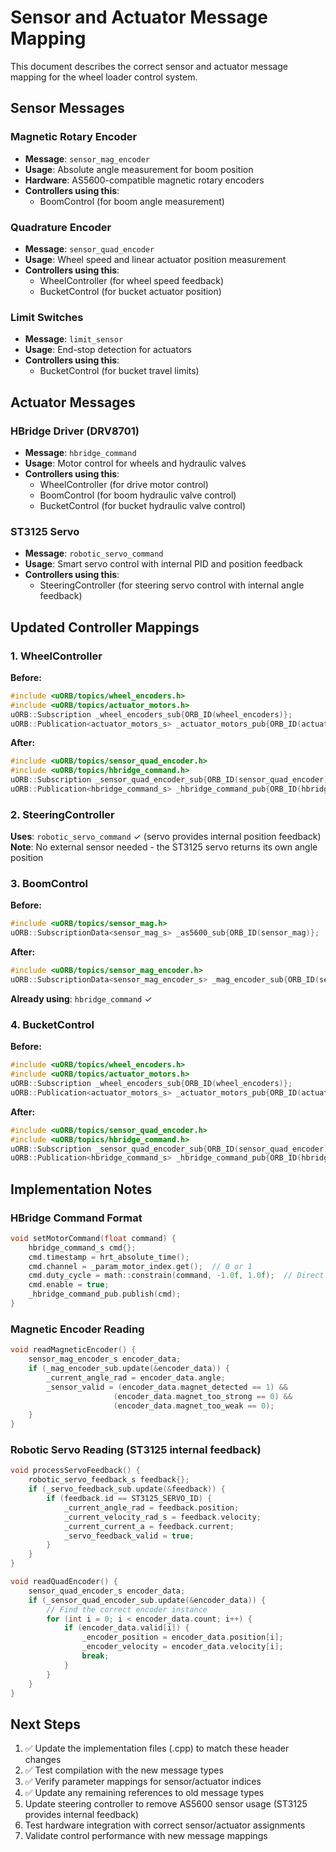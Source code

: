 # Sensor and Actuator Message Mapping

This document describes the correct sensor and actuator message mapping for the wheel loader control system.

## Sensor Messages

### Magnetic Rotary Encoder
- **Message**: `sensor_mag_encoder`
- **Usage**: Absolute angle measurement for boom position
- **Hardware**: AS5600-compatible magnetic rotary encoders
- **Controllers using this**:
  - BoomControl (for boom angle measurement)

### Quadrature Encoder
- **Message**: `sensor_quad_encoder`
- **Usage**: Wheel speed and linear actuator position measurement
- **Controllers using this**:
  - WheelController (for wheel speed feedback)
  - BucketControl (for bucket actuator position)

### Limit Switches
- **Message**: `limit_sensor`
- **Usage**: End-stop detection for actuators
- **Controllers using this**:
  - BucketControl (for bucket travel limits)

## Actuator Messages

### HBridge Driver (DRV8701)
- **Message**: `hbridge_command`
- **Usage**: Motor control for wheels and hydraulic valves
- **Controllers using this**:
  - WheelController (for drive motor control)
  - BoomControl (for boom hydraulic valve control)
  - BucketControl (for bucket hydraulic valve control)

### ST3125 Servo
- **Message**: `robotic_servo_command`
- **Usage**: Smart servo control with internal PID and position feedback
- **Controllers using this**:
  - SteeringController (for steering servo control with internal angle feedback)

## Updated Controller Mappings

### 1. WheelController
**Before:**
```cpp
#include <uORB/topics/wheel_encoders.h>
#include <uORB/topics/actuator_motors.h>
uORB::Subscription _wheel_encoders_sub{ORB_ID(wheel_encoders)};
uORB::Publication<actuator_motors_s> _actuator_motors_pub{ORB_ID(actuator_motors)};
```

**After:**
```cpp
#include <uORB/topics/sensor_quad_encoder.h>
#include <uORB/topics/hbridge_command.h>
uORB::Subscription _sensor_quad_encoder_sub{ORB_ID(sensor_quad_encoder)};
uORB::Publication<hbridge_command_s> _hbridge_command_pub{ORB_ID(hbridge_command)};
```

### 2. SteeringController
**Uses**: `robotic_servo_command` ✓ (servo provides internal position feedback)
**Note**: No external sensor needed - the ST3125 servo returns its own angle position

### 3. BoomControl
**Before:**
```cpp
#include <uORB/topics/sensor_mag.h>
uORB::SubscriptionData<sensor_mag_s> _as5600_sub{ORB_ID(sensor_mag)};
```

**After:**
```cpp
#include <uORB/topics/sensor_mag_encoder.h>
uORB::SubscriptionData<sensor_mag_encoder_s> _mag_encoder_sub{ORB_ID(sensor_mag_encoder)};
```
**Already using**: `hbridge_command` ✓

### 4. BucketControl
**Before:**
```cpp
#include <uORB/topics/wheel_encoders.h>
#include <uORB/topics/actuator_motors.h>
uORB::Subscription _wheel_encoders_sub{ORB_ID(wheel_encoders)};
uORB::Publication<actuator_motors_s> _actuator_motors_pub{ORB_ID(actuator_motors)};
```

**After:**
```cpp
#include <uORB/topics/sensor_quad_encoder.h>
#include <uORB/topics/hbridge_command.h>
uORB::Subscription _sensor_quad_encoder_sub{ORB_ID(sensor_quad_encoder)};
uORB::Publication<hbridge_command_s> _hbridge_command_pub{ORB_ID(hbridge_command)};
```

## Implementation Notes

### HBridge Command Format
```cpp
void setMotorCommand(float command) {
    hbridge_command_s cmd{};
    cmd.timestamp = hrt_absolute_time();
    cmd.channel = _param_motor_index.get();  // 0 or 1
    cmd.duty_cycle = math::constrain(command, -1.0f, 1.0f);  // Direct duty cycle
    cmd.enable = true;
    _hbridge_command_pub.publish(cmd);
}
```

### Magnetic Encoder Reading
```cpp
void readMagneticEncoder() {
    sensor_mag_encoder_s encoder_data;
    if (_mag_encoder_sub.update(&encoder_data)) {
        _current_angle_rad = encoder_data.angle;
        _sensor_valid = (encoder_data.magnet_detected == 1) &&
                       (encoder_data.magnet_too_strong == 0) &&
                       (encoder_data.magnet_too_weak == 0);
    }
}
```

### Robotic Servo Reading (ST3125 internal feedback)
```cpp
void processServoFeedback() {
    robotic_servo_feedback_s feedback{};
    if (_servo_feedback_sub.update(&feedback)) {
        if (feedback.id == ST3125_SERVO_ID) {
            _current_angle_rad = feedback.position;
            _current_velocity_rad_s = feedback.velocity;
            _current_current_a = feedback.current;
            _servo_feedback_valid = true;
        }
    }
}
```
```cpp
void readQuadEncoder() {
    sensor_quad_encoder_s encoder_data;
    if (_sensor_quad_encoder_sub.update(&encoder_data)) {
        // Find the correct encoder instance
        for (int i = 0; i < encoder_data.count; i++) {
            if (encoder_data.valid[i]) {
                _encoder_position = encoder_data.position[i];
                _encoder_velocity = encoder_data.velocity[i];
                break;
            }
        }
    }
}
```

## Next Steps

1. ✅ Update the implementation files (.cpp) to match these header changes
2. ✅ Test compilation with the new message types
3. ✅ Verify parameter mappings for sensor/actuator indices
4. ✅ Update any remaining references to old message types
5. Update steering controller to remove AS5600 sensor usage (ST3125 provides internal feedback)
6. Test hardware integration with correct sensor/actuator assignments
7. Validate control performance with new message mappings
